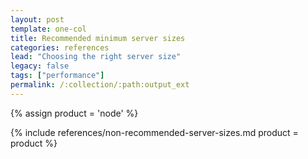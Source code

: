 ```yaml
---
layout: post
template: one-col
title: Recommended minimum server sizes
categories: references
lead: "Choosing the right server size"
legacy: false
tags: ["performance"]
permalink: /:collection/:path:output_ext
---
```


{% assign product = 'node' %}

{% include references/non-recommended-server-sizes.md product = product %}
